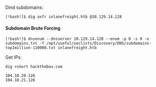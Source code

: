 Dind subdomains:
```shell-session
[!bash!]$ dig axfr inlanefreight.htb @10.129.14.128
```

#### Subdomain Brute Forcing
```shell-session
[!bash!]$ dnsenum --dnsserver 10.129.14.128 --enum -p 0 -s 0 -o subdomains.txt -f /opt/useful/seclists/Discovery/DNS/subdomains-top1million-110000.txt inlanefreight.htb
```

Get IPs:

```shell-session
dig +short hackthebox.com

104.18.20.126
104.18.21.126
```




